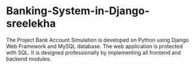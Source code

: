 # Banking-System-in-Django-sreelekha
The Project Bank Account Simulation is developed on Python using Django Web Framework and MySQL database. The web application is protected with SQL. It is designed professionally by implementing all frontend and backend modules.
